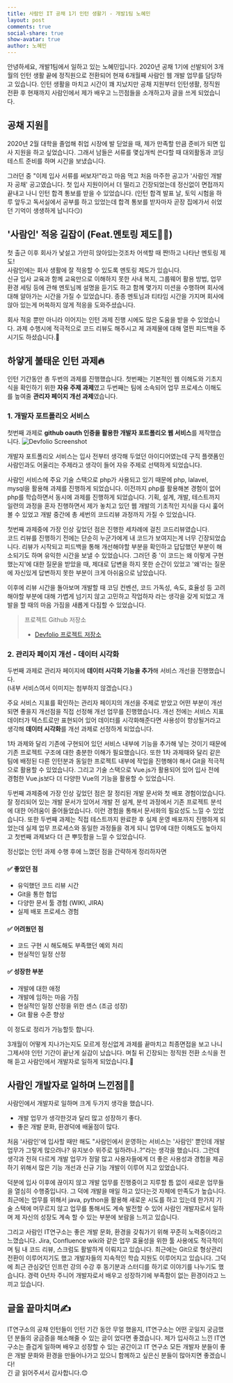 ```yaml
---
title: 사람인 IT 공채 1기 인턴 생활기 - 개발1팀 노혜민
layout: post
comments: true
social-share: true
show-avatar: true
author: 노혜민
---
```


안녕하세요,  개발1팀에서 일하고 있는 노혜민입니다. 2020년 공채 1기에 선발되어 3개월의 인턴 생활 끝에 정직원으로 전환되어 현재 6개월째 사람인 웹 개발 업무를 담당하고 있습니다.
인턴 생활을 마치고 시간이 꽤 지났지만 공채 지원부터 인턴생활, 정직원 전환 후 현재까지 사람인에서 제가 배우고 느낀점들을 소개하고자 글을 쓰게 되었습니다.

## 공채 지원🎯
2020년 2월 대학을 졸업해 취업 시장에 발 딛었을 때, 제가 만족할 만큼 준비가 되면 입사 지원을 하고 싶었습니다. 그래서 남들은 서류를 몇십개씩 쓴다할 때 대외활동과 코딩 테스트 준비를 하며 시간을 보냈습니다.  

그러던 중 "이제 입사 서류를 써보자!"라고 마음 먹고 처음 마주한 공고가 '사람인 개발자 공채' 공고였습니다.  첫 입사 지원이어서 더 떨리고 긴장되었는데 정신없이 면접까지 끝내고 나니 인턴 합격 통보를 받을 수 있었습니다.  (인턴 합격 발표 날, 토익 시험을 하루 앞두고 독서실에서 공부를 하고 있었는데 합격 통보를 받자마자 곧장 집에가서 쉬었던 기억이 생생하게 납니다😏)

## '사람인' 적응 길잡이 (Feat.멘토링 제도👩‍🏫)
첫 출근 이후 회사가 낯설고 가만히 앉아있는것조차 어색할 때 짠!하고 나타난 멘토링 제도!  
사람인에는 회사 생활에 잘 적응할 수 있도록 멘토링 제도가 있습니다.   
신규 입사 교육과 함께 교육만으로 이해하지 못한 사내 복지, 그룹웨어 활용 방법, 업무 환경 세팅 등에 관해 멘토님께 설명을 듣기도 하고 함께 몇가지 미션을 수행하며 회사에 대해 알아가는 시간을 가질 수 있었습니다. 종종 멘토님과 티타임 시간을 가지며 회사에 앉아 있는게 머쓱하지 않게 적응을 도와주셨습니다.  

회사 적응 뿐만 아니라 이어지는 인턴 과제 진행 시에도 많은 도움을 받을 수 있었습니다. 과제 수행시에 적극적으로 코드 리뷰도 해주시고 제 과제물에 대해 열띈 피드백을 주시기도 하셨습니다.🤭

## 하얗게 불태운 인턴 과제🔥
인턴 기간동안 총 두번의 과제를 진행했습니다.  첫번째는 기본적인 웹 이해도와 기초지식을 확인하기 위한 **자유 주제 과제**였고 두번째는 팀에 소속되어 업무 프로세스 이해도를 높여줄 **관리자 페이지 개선 과제**였습니다.

### 1. 개발자 포트폴리오 서비스
첫번째 과제로 **github oauth 인증을 활용한 개발자 포트폴리오 웹 서비스**를 제작했습니다.
![Devfolio Screenshot]({{site.url}}/img/intern_hyem_screenshot1.png)

개발자 포트폴리오 서비스는 입사 전부터 생각해 두었던 아이디어였는데 구직 플랫폼인 사람인과도 어울리는 주제라고 생각이 들어 자유 주제로 선택하게 되었습니다.  

사람인 서비스에 주요 기술 스택으로 php가 사용되고 있기 때문에 php, lalavel, mysql을 활용해 과제를 진행하게 되었습니다. 이전까지 php를 활용해본 경험이 없어 php를 학습하면서 동시에 과제를 진행하게 되었습니다.  기획, 설계, 개발, 테스트까지 일련의 과정을 혼자 진행하면서 제가 놓치고 있던 웹 개발의 기초적인 지식을 다시 훑어볼 수 있었고 개발 중간에 총 세번의 코드리뷰 과정까지 가질 수 있었습니다.  

첫번째 과제중에 가장 인상 깊었던 점은 진행한 세차례에 걸친 코드리뷰였습니다.  
코드 리뷰를 진행하기 전에는 단순히 누군가에게 내 코드가 보여지는게 너무 긴장되었습니다.  리뷰가 시작되고 피드백을 통해 개선해야할 부분을 확인하고 답답했던 부분이 해소되기도 하며 유익한 시간을 보낼 수 있었습니다. 그러던 중 '이 코드는 왜 이렇게 구현했는지'에 대한 질문을 받았을 때, 제대로 답변을 하지 못한 순간이 있었고 '왜'라는 질문에 자신있게 답변하지 못한 부분이 크게 아쉬움으로 남았습니다.   

이후에 리뷰 시간을 돌아보며 개발할 때 코딩 컨벤션, 코드 가독성, 속도, 효율성 등 고려해야할 부분에 대해 가볍게 넘기지 않고 고민하고 작업하자 라는 생각을 갖게 되었고 개발을 할 때의 마음 가짐을 새롭게 다짐할 수 있었습니다.
  
> 프로젝트 Github 저장소
> * [Devfolio 프로젝트 저장소](https://github.com/HyeminNoh/Devfolio)

### 2. 관리자 페이지 개선 - 데이터 시각화
두번째 과제로 관리자 페이지에 **데이터 시각화 기능을 추가**해 서비스 개선을 진행했습니다.   
(내부 서비스여서 이미지는 첨부하지 않겠습니다.)   

주요 서비스 지표를 확인하는 관리자 페이지의 개선을 주제로 받았고 어떤 부분이 개선되면 좋을지 개선점을 직접 선정해 개선 업무를 진행했습니다.  개선 전에는 서비스 지표 데이터가 텍스트로만 표현되어 있어 데이터를 시각화해준다면 사용성이 향상될거라고 생각해 **데이터 시각화**를 개선 과제로 선정하게 되었습니다.   

1차 과제와 달리 기존에 구현되어 있던 서비스 내부에 기능을 추가해 넣는 것이기 때문에 기존 프로젝트 구조에 대한 충분한 이해가 필요했습니다.  또한 1차 과제때와 달리 같은 팀에 배정된 다른 인턴분과 동일한 프로젝트 내부에 작업을 진행해야 해서 Git을 적극적으로 활용할 수 있었습니다.  그리고 기술 스택으로 Vue.js가 활용되어 있어 입사 전에 경험한 Vue.js보다 더 다양한 Vue의 기능을 활용할 수 있었습니다.   

두번째 과제중에 가장 인상 깊었던 점은 잘 정리된 개발 문서와 첫 배포 경험이었습니다.  
잘 정리되어 있는 개발 문서가 있어서 개발 전 설계, 분석 과정에서 기존 프로젝트 분석에 대한 어려움이 줄어들었습니다. 이런 경험을 통해서 문서화의 필요성도 느낄 수 있었습니다.  또한 두번째 과제는 직접 테스트까지 완료한 후 실제 운영 배포까지 진행하게 되었는데 실제 업무 프로세스와 동일한 과정들을 겪게 되니 업무에 대한 이해도도 높아지고 첫번째 과제보다 더 큰 뿌듯함을 느낄 수 있었습니다.    

정신없는 인턴 과제 수행 후에 느꼈던 점을 간략하게 정리하자면  
#### ✅ 좋았던 점
- 유익했던 코드 리뷰 시간
- Git을 통한 협업
- 다양한 문서 툴 경험 (WIKI, JIRA)
- 실제 배포 프로세스 경험

#### ✅ 어려웠던 점
- 코드 구현 시 해도해도 부족했던 예외 처리
- 현실적인 일정 산정

#### ✅ 성장한 부분
- 개발에 대한 애정
- 개발에 임하는 마음 가짐
- 현실적인 일정 산정을 위한 센스 (조금 성장)
- Git 활용 수준 향상

이 정도로 정리가 가능할듯 합니다.   

3개월이 어떻게 지나가는지도 모르게 정신없게 과제를 끝마치고 최종면접을 보고 나니 그제서야 인턴 기간이 끝난게 실감이 났습니다. 며칠 뒤 긴장되는 정직원 전환 소식을 전해 듣고 사람인에서 개발자로 일하게 되었습니다.🥳
## 사람인 개발자로 일하며 느낀점👩‍💻

사람인에서 개발자로 일하며 크게 두가지 생각을 했습니다.

- 개발 업무가 생각한것과 달리 많고 성장하기 좋다.
- 좋은 개발 문화, 환경덕에 배울점이 많다.

처음 '사람인'에 입사할 때만 해도 "사람인에서 운영하는 서비스는 '사람인' 뿐인데 개발 업무가 그렇게 많으려나? 유지보수 위주로 일하려나..?"라는 생각을 했습니다. 그런데 생각과 전혀 다르게 개발 업무가 정말 많고 사용자들에게 더 좋은 사용성과 경험을 제공하기 위해서 많은 기능 개선과 신규 기능 개발이 이루어 지고 있었습니다.  

덕분에 입사 이후에 끊이지 않고 개발 업무를 진행중이고 지루할 틈 없이 새로운 업무들을 열심히 수행중입니다. 그 덕에 개발을 매일 하고 있다는것 자체에 만족도가 높습니다.  최근에는 업무를 위해서 java, python을 활용해 새로운 시도를 하고 있는데 한가지 기술 스택에 머무르지 않고 업무를 통해서도 계속 발전할 수 있어 사람인 개발자로서 일하며 제 자신의 성장도 계속 할 수 있는 부분에 보람을 느끼고 있습니다.  

그리고 사람인 IT연구소는 좋은 개발 문화, 환경을 갖춰가기 위해 꾸준히 노력중이라고 느꼈습니다. Jira, Confluence wiki와 같은 업무 효율성을 위한 툴 사용에도 적극적이며 팀 내 코드 리뷰, 스크럼도 활발하게 이뤄지고 있습니다. 최근에는 Git으로 형상관리 전환이 이루어지기도 했고 개발자들의 지속적인 학습 지원도 이루어지고 있습니다. 그덕에 최근 관심갖던 인프런 강의 수강 후 동기분과 스터디를 하기로 이야기를 나누기도 했습니다. 경력 0년차 주니어 개발자로서 배우고 성장하기에 부족함이 없는 환경이라고 느끼고 있습니다.
##  글을 끝마치며✍
IT연구소의 공채 인턴들이 인턴 기간 동안 무얼 했을지, IT연구소는 어떤 곳일지 궁금했던 분들의 궁금증을 해소해줄 수 있는 글이 었다면 좋겠습니다.  제가 입사하고 느낀 IT연구소는 즐겁게 일하며 배우고 성장할 수 있는 공간이고  IT 연구소 모든 개발자 분들이 좋은 개발 문화와 환경을 만들어나가고 있으니 함께하고 싶은신 분들이 많아지면 좋겠습니다!  
긴 글 읽어주셔서 감사합니다.😊
